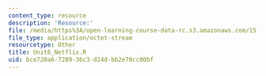 ```yaml
---
content_type: resource
description: 'Resource:'
file: /media/https%3A/open-learning-course-data-rc.s3.amazonaws.com/15-071-the-analytics-edge-spring-2017/bce720a6728936c3d24dbb2e70cc80bf_Unit6_Netflix.R
file_type: application/octet-stream
resourcetype: Other
title: Unit6_Netflix.R
uid: bce720a6-7289-36c3-d24d-bb2e70cc80bf
---
```

